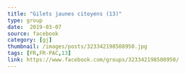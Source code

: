 ```yaml
---
title: "Gilets jaunes citoyens (13)"
type: group
date:  2019-03-07
source: facebook
category: [gj]
thumbnail: /images/posts/323342198508950.jpg
tags: [FR,FR-PAC,13]
link: https://www.facebook.com/groups/323342198508950/
---
```

